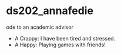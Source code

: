 # ds202_annafedie
ode to an academic advisor
- A Crappy: I have been tired and stressed.
- A Happy: Playing games with friends!
